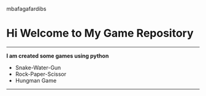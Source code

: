 mbafagafardibs

# Hi Welcome to My Game Repository
***

**I am created some games using python**
- Snake-Water-Gun
- Rock-Paper-Scissor
- Hungman Game
---
